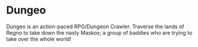 # Dungeo
Dungeo is an action-paced RPG/Dungeon Crawler. Traverse the lands of Regno to take down the nasty Maskox; a group of baddies who are trying to take over the whole world! 
